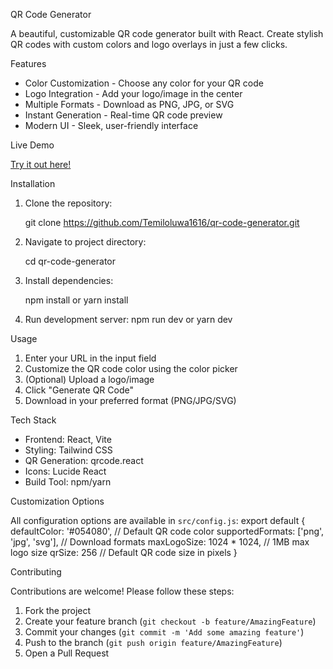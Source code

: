  QR Code Generator

A beautiful, customizable QR code generator built with React. Create stylish QR codes with custom colors and logo overlays in just a few clicks.

 Features 

- Color Customization - Choose any color for your QR code
- Logo Integration - Add your logo/image in the center
- Multiple Formats - Download as PNG, JPG, or SVG
- Instant Generation - Real-time QR code preview
- Modern UI - Sleek, user-friendly interface


 Live Demo 

[Try it out here!]((https://qr-code-generator-chi-vert.vercel.app/)) 

 Installation 

1. Clone the repository:
   
   git clone https://github.com/Temiloluwa1616/qr-code-generator.git
   
2. Navigate to project directory:
   
   cd qr-code-generator
   
3. Install dependencies:
 
   npm install
    or
   yarn install
  
4. Run development server:
   npm run dev
    or
   yarn dev
   

Usage

1. Enter your URL in the input field
2. Customize the QR code color using the color picker
3. (Optional) Upload a logo/image
4. Click "Generate QR Code"
5. Download in your preferred format (PNG/JPG/SVG)



Tech Stack

- Frontend: React, Vite
- Styling: Tailwind CSS
- QR Generation: qrcode.react
- Icons: Lucide React
- Build Tool: npm/yarn



Customization Options

All configuration options are available in `src/config.js`:
export default {
  defaultColor: '#054080', // Default QR code color
  supportedFormats: ['png', 'jpg', 'svg'], // Download formats
  maxLogoSize: 1024 * 1024, // 1MB max logo size
  qrSize: 256 // Default QR code size in pixels
}


 Contributing 

Contributions are welcome! Please follow these steps:
1. Fork the project
2. Create your feature branch (`git checkout -b feature/AmazingFeature`)
3. Commit your changes (`git commit -m 'Add some amazing feature'`)
4. Push to the branch (`git push origin feature/AmazingFeature`)
5. Open a Pull Request
